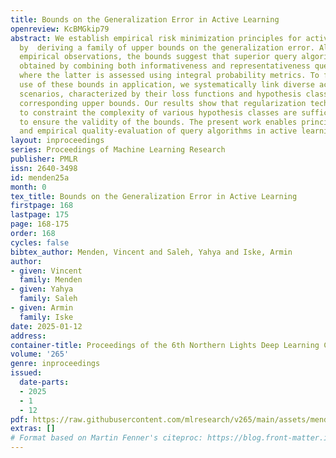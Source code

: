 ```yaml
---
title: Bounds on the Generalization Error in Active Learning
openreview: KcBMGkip79
abstract: We establish empirical risk minimization principles for active learning
  by  deriving a family of upper bounds on the generalization error. Aligning with
  empirical observations, the bounds suggest that superior query algorithms can be
  obtained by combining both informativeness and representativeness query strategies,
  where the latter is assessed using integral probability metrics. To facilitate the
  use of these bounds in application, we systematically link diverse active learning
  scenarios, characterized by their loss functions and hypothesis classes to their
  corresponding upper bounds. Our results show that regularization techniques used
  to constraint the complexity of various hypothesis classes are sufficient conditions
  to ensure the validity of the bounds. The present work enables principled construction
  and empirical quality-evaluation of query algorithms in active learning.
layout: inproceedings
series: Proceedings of Machine Learning Research
publisher: PMLR
issn: 2640-3498
id: menden25a
month: 0
tex_title: Bounds on the Generalization Error in Active Learning
firstpage: 168
lastpage: 175
page: 168-175
order: 168
cycles: false
bibtex_author: Menden, Vincent and Saleh, Yahya and Iske, Armin
author:
- given: Vincent
  family: Menden
- given: Yahya
  family: Saleh
- given: Armin
  family: Iske
date: 2025-01-12
address:
container-title: Proceedings of the 6th Northern Lights Deep Learning Conference (NLDL)
volume: '265'
genre: inproceedings
issued:
  date-parts:
  - 2025
  - 1
  - 12
pdf: https://raw.githubusercontent.com/mlresearch/v265/main/assets/menden25a/menden25a.pdf
extras: []
# Format based on Martin Fenner's citeproc: https://blog.front-matter.io/posts/citeproc-yaml-for-bibliographies/
---
```

